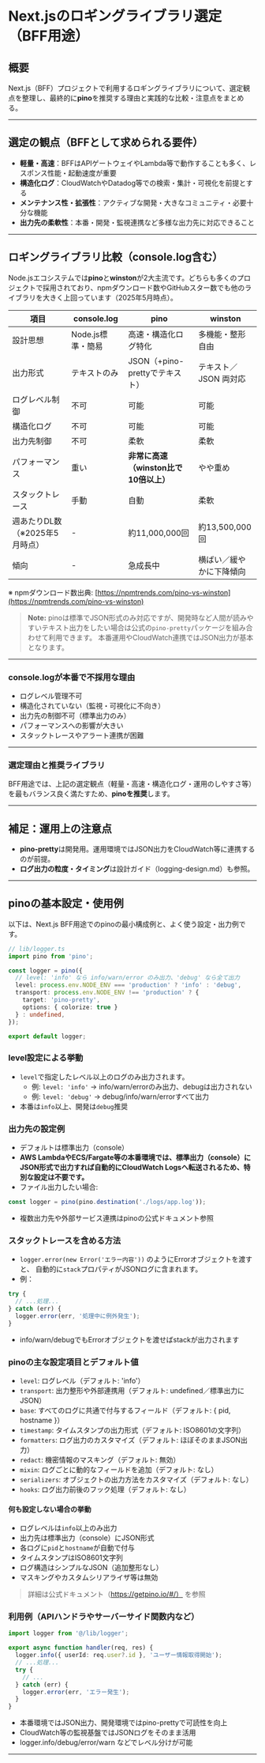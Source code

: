 # Next.jsのロギングライブラリ選定（BFF用途）

## 概要
Next.js（BFF）プロジェクトで利用するロギングライブラリについて、選定観点を整理し、最終的に**pino**を推奨する理由と実践的な比較・注意点をまとめる。

---

## 選定の観点（BFFとして求められる要件）
- **軽量・高速**：BFFはAPIゲートウェイやLambda等で動作することも多く、レスポンス性能・起動速度が重要
- **構造化ログ**：CloudWatchやDatadog等での検索・集計・可視化を前提とする
- **メンテナンス性・拡張性**：アクティブな開発・大きなコミュニティ・必要十分な機能
- **出力先の柔軟性**：本番・開発・監視連携など多様な出力先に対応できること

---

## ロギングライブラリ比較（console.log含む）

Node.jsエコシステムでは**pino**と**winston**が2大主流です。どちらも多くのプロジェクトで採用されており、npmダウンロード数やGitHubスター数でも他のライブラリを大きく上回っています（2025年5月時点）。

| 項目 | console.log | pino | winston |
|------|-------------|------|---------|
| 設計思想 | Node.js標準・簡易 | 高速・構造化ログ特化 | 多機能・整形自由 |
| 出力形式 | テキストのみ | JSON（+pino-prettyでテキスト） | テキスト／JSON 両対応 |
| ログレベル制御 | 不可 | 可能 | 可能 |
| 構造化ログ | 不可 | 可能 | 可能 |
| 出力先制御 | 不可 | 柔軟 | 柔軟 |
| パフォーマンス | 重い | **非常に高速（winston比で10倍以上）** | やや重め |
| スタックトレース | 手動 | 自動 | 柔軟 |
| 週あたりDL数（※2025年5月時点） | - | 約11,000,000回 | 約13,500,000回 |
| 傾向 | - | 急成長中 | 横ばい／緩やかに下降傾向 |

※ npmダウンロード数出典: [https://npmtrends.com/pino-vs-winston](https://npmtrends.com/pino-vs-winston)

> **Note:**
> pinoは標準でJSON形式のみ対応ですが、開発時など人間が読みやすいテキスト出力をしたい場合は公式の`pino-pretty`パッケージを組み合わせて利用できます。
> 本番運用やCloudWatch連携ではJSON出力が基本となります。

---

### console.logが本番で不採用な理由
- ログレベル管理不可
- 構造化されていない（監視・可視化に不向き）
- 出力先の制御不可（標準出力のみ）
- パフォーマンスへの影響が大きい
- スタックトレースやアラート連携が困難

---

### 選定理由と推奨ライブラリ

BFF用途では、上記の選定観点（軽量・高速・構造化ログ・運用のしやすさ等）を最もバランス良く満たすため、**pinoを推奨**します。

---

## 補足：運用上の注意点

- **pino-pretty**は開発用。運用環境ではJSON出力をCloudWatch等に連携するのが前提。
- **ログ出力の粒度・タイミング**は設計ガイド（logging-design.md）も参照。

---

## pinoの基本設定・使用例

以下は、Next.js BFF用途でのpinoの最小構成例と、よく使う設定・出力例です。

```ts
// lib/logger.ts
import pino from 'pino';

const logger = pino({
  // level: 'info' なら info/warn/error のみ出力、'debug' なら全て出力
  level: process.env.NODE_ENV === 'production' ? 'info' : 'debug',
  transport: process.env.NODE_ENV !== 'production' ? {
    target: 'pino-pretty',
    options: { colorize: true }
  } : undefined,
});

export default logger;
```

### level設定による挙動
- `level`で指定したレベル以上のログのみ出力されます。
  - 例: `level: 'info'` → info/warn/errorのみ出力、debugは出力されない
  - 例: `level: 'debug'` → debug/info/warn/errorすべて出力
- 本番は`info`以上、開発は`debug`推奨

### 出力先の設定例
- デフォルトは標準出力（console）
- **AWS LambdaやECS/Fargate等の本番環境では、標準出力（console）にJSON形式で出力すれば自動的にCloudWatch Logsへ転送されるため、特別な設定は不要です。**
- ファイル出力したい場合:
```ts
const logger = pino(pino.destination('./logs/app.log'));
```
- 複数出力先や外部サービス連携はpinoの公式ドキュメント参照

### スタックトレースを含める方法
- `logger.error(new Error('エラー内容'))` のようにErrorオブジェクトを渡すと、
  自動的に`stack`プロパティがJSONログに含まれます。
- 例：
```ts
try {
  // ...処理...
} catch (err) {
  logger.error(err, '処理中に例外発生');
}
```
- info/warn/debugでもErrorオブジェクトを渡せばstackが出力されます

### pinoの主な設定項目とデフォルト値
- `level`: ログレベル（デフォルト: 'info'）
- `transport`: 出力整形や外部連携用（デフォルト: undefined／標準出力にJSON）
- `base`: すべてのログに共通で付与するフィールド（デフォルト: { pid, hostname }）
- `timestamp`: タイムスタンプの出力形式（デフォルト: ISO8601の文字列）
- `formatters`: ログ出力のカスタマイズ（デフォルト: ほぼそのままJSON出力）
- `redact`: 機密情報のマスキング（デフォルト: 無効）
- `mixin`: ログごとに動的なフィールドを追加（デフォルト: なし）
- `serializers`: オブジェクトの出力方法をカスタマイズ（デフォルト: なし）
- `hooks`: ログ出力前後のフック処理（デフォルト: なし）

#### 何も設定しない場合の挙動
- ログレベルは`info`以上のみ出力
- 出力先は標準出力（console）にJSON形式
- 各ログに`pid`と`hostname`が自動で付与
- タイムスタンプはISO8601文字列
- ログ構造はシンプルなJSON（追加整形なし）
- マスキングやカスタムシリアライザ等は無効

> 詳細は公式ドキュメント（https://getpino.io/#/） を参照

### 利用例（APIハンドラやサーバーサイド関数内など）
```ts
import logger from '@/lib/logger';

export async function handler(req, res) {
  logger.info({ userId: req.user?.id }, 'ユーザー情報取得開始');
  // ...処理...
  try {
    // ...
  } catch (err) {
    logger.error(err, 'エラー発生');
  }
}
```

- 本番環境ではJSON出力、開発環境ではpino-prettyで可読性を向上
- CloudWatch等の監視基盤ではJSONログをそのまま活用
- logger.info/debug/error/warn などでレベル分けが可能

---
